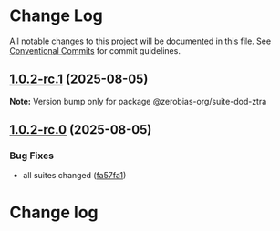 # Change Log

All notable changes to this project will be documented in this file.
See [Conventional Commits](https://conventionalcommits.org) for commit guidelines.

## [1.0.2-rc.1](https://github.com/zerobias-org/suite/compare/@zerobias-org/suite-dod-ztra@1.0.2-rc.0...@zerobias-org/suite-dod-ztra@1.0.2-rc.1) (2025-08-05)

**Note:** Version bump only for package @zerobias-org/suite-dod-ztra





## [1.0.2-rc.0](https://github.com/zerobias-org/suite/compare/@zerobias-org/suite-dod-ztra@1.0.1...@zerobias-org/suite-dod-ztra@1.0.2-rc.0) (2025-08-05)


### Bug Fixes

* all suites changed ([fa57fa1](https://github.com/zerobias-org/suite/commit/fa57fa1af7628003297df46b2d7740fe95bd2666))





# Change log
